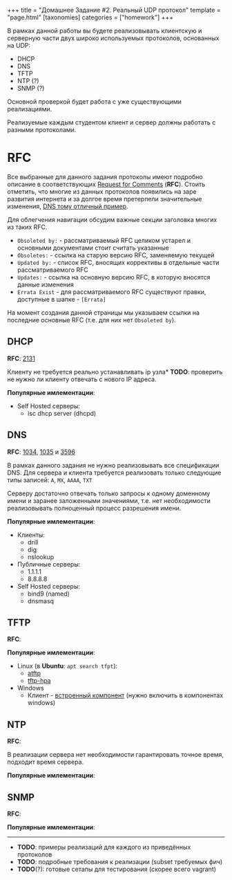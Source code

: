 +++
title = "Домашнее Задание #2. Реальный UDP протокол"
template = "page.html"
[taxonomies]
categories = ["homework"]
+++


В рамках данной работы вы будете реализовывать клиентскую и серверную части двух широко используемых протоколов, основанных на UDP:

* DHCP
* DNS
* TFTP
* NTP (?)
* SNMP (?)

Основной проверкой будет работа с уже существующими реализациями.

Реализуемые каждым студентом клиент и сервер должны работать с разными протоколами.

# RFC

Все выбранные для данного задания протоколы имеют подробно описание в соответствующих [Request for Comments](https://ru.wikipedia.org/wiki/RFC) (**RFC**).
Стоить отметить, что многие из данных протоколов появились на заре развития интернета и за долгое время претерпели значительные изменения, [DNS тому отличный пример](https://en.wikipedia.org/wiki/Domain_Name_System#RFC_documents).

Для облегчения навигации обсудим важные секции заголовка многих из таких RFC.

* `Obsoleted by:` - рассматриваемый RFC целиком устарел и основными документами стоит считать указанные
* `Obsoletes:` - ссылка на старую версию RFC, заменяемую текущей
* `Updated by:` - список RFC, вносящих коррективы в отдельные части рассматриваемого RFC
* `Updates:` - ссылка на основную версию RFC, в которую вносятся данные изменения
* `Errata Exist` - для рассматриваемого RFC существуют правки, доступные в шапке - `[Errata]`

На момент создания данной страницы мы указываем ссылки на последние основные RFC (т.е. для них нет `Obsoleted by`).

## DHCP

**RFC**: [2131](https://tools.ietf.org/html/rfc2131)

Клиенту не требуется реально устанавливать ip узла*
**TODO**:  проверить не нужно ли клиенту отвечать с нового IP адреса.

**Популярные имлементации**:
  * Self Hosted серверы:
    * isc dhcp server (dhcpd)

## DNS

**RFC**: [1034](https://tools.ietf.org/html/rfc1034), [1035](https://tools.ietf.org/html/rfc1035) и [3596](https://tools.ietf.org/html/rfc3596)


В рамках данного задания не нужно реализовывать все спецификации DNS.
Для сервера и клиента требуется реализовать только следующие типы записей: `A`, `MX`, `AAAA`, `TXT`

Серверу достаточно отвечать только запросы к одному доменному имени и заранее заложенными значениями, т.е. нет необходимости реализовывать полноценный процесс разрешения имени.

**Популярные имлементации**:
  * Клиенты:
    * drill
	* dig
	* nslookup
  * Публичные серверы:
    * 1.1.1.1
	* 8.8.8.8
  * Self Hosted серверы:
    * bind9 (named)
	* dnsmasq

## TFTP

**RFC**: 

**Популярные имлементации**:
* Linux (в **Ubuntu**: `apt search tfpt`):
  * [atftp](https://sourceforge.net/projects/atftp/)
  * [tftp-hpa](https://mirrors.edge.kernel.org/pub/software/network/tftp/tftp-hpa/)
* Windows
  * Клиент - [встроенный компонент](https://docs.microsoft.com/en-us/windows-server/administration/windows-commands/tftp) (нужно включить в компонентах windows)


## NTP

**RFC**: 

В реализации сервера нет необходимости гарантировать точное время, подходит время сервера.

**Популярные имлементации**:

## SNMP

**RFC**: 

**Популярные имлементации**:
___

* **TODO**: примеры реализаций для каждого из приведённых протоколов
* **TODO**: подробные требования к реализации (subset требуемых фич)
* **TODO**(?): готовые сетапы для тестирования (скорее всего vagrant)
